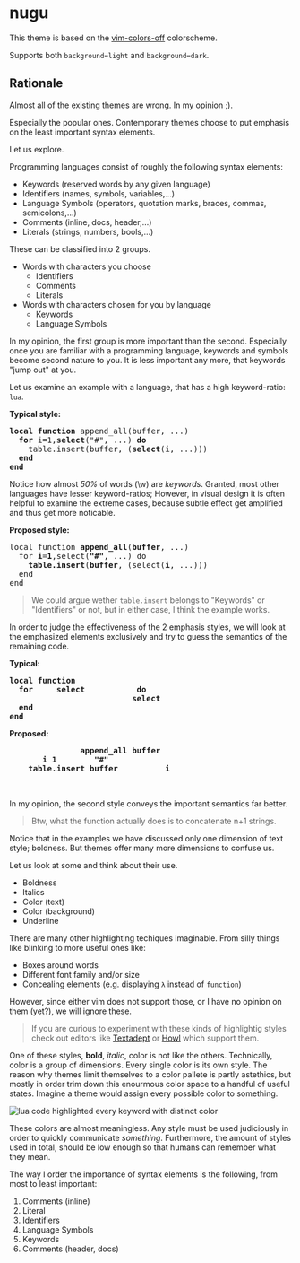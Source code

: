 # nugu

This theme is based on the [vim-colors-off][] colorscheme.

[vim-colors-off]: https://github.com/pbrisbin/vim-colors-off

Supports both `background=light` and `background=dark`.

## Rationale

Almost all of the existing themes are wrong.
In my opinion ;).

Especially the popular ones.
Contemporary themes choose to put emphasis on the least important syntax
elements.

Let us explore.

Programming languages consist of roughly the following syntax elements:

- Keywords (reserved words by any given language)
- Identifiers (names, symbols, variables,…)
- Language Symbols (operators, quotation marks, braces, commas, semicolons,…)
- Comments (inline, docs, header,…)
- Literals (strings, numbers, bools,…)

These can be classified into 2 groups.

- Words with characters you choose
  - Identifiers
  - Comments
  - Literals
- Words with characters chosen for you by language
  - Keywords
  - Language Symbols

In my opinion, the first group is more important than the second.
Especially once you are familiar with a programming language, keywords and
symbols become second nature to you.
It is less important any more, that keywords "jump out" at you.

Let us examine an example with a language, that has a high keyword-ratio: `lua`.

**Typical style:**
<pre>
<b>local function</b> append_all(buffer, ...)
  <b>for</b> i=1,<b>select</b>("#", ...) <b>do</b>
    table.insert(buffer, (<b>select</b>(i, ...)))
  <b>end</b>
<b>end</b>
</pre>

Notice how almost *50%* of words (\w) are *keywords*.
Granted, most other languages have lesser keyword-ratios;
However, in visual design it is often helpful to examine the extreme cases,
because subtle effect get amplified and thus get more noticable.

**Proposed style:**
<pre>
local function <b>append_all</b>(<b>buffer</b>, ...)
  for <b>i</b>=<b>1</b>,select(<b>"#"</b>, ...) do
    <b>table.insert</b>(<b>buffer</b>, (select(<b>i</b>, ...)))
  end
end
</pre>

> We could argue wether `table.insert` belongs to "Keywords" or "Identifiers" or
> not, but in either case, I think the example works.

In order to judge the effectiveness of the 2 emphasis styles, we will look at
the emphasized elements exclusively and try to guess the semantics of the
remaining code.

**Typical:**
<pre>
<b>local function</b>
  <b>for</b>     <b>select</b>           <b>do</b>
                          <b>select</b>
  <b>end</b>
<b>end</b>
</pre>

**Proposed:**
<pre>
               <b>append_all</b> <b>buffer</b>
       <b>i</b> <b>1</b>        <b>"#"</b>
    <b>table.insert</b> <b>buffer</b>          <b>i</b>


</pre>

In my opinion, the second style conveys the important semantics far better.

> Btw, what the function actually does is to concatenate n+1 strings.

Notice that in the examples we have discussed only one dimension of text style;
boldness.
But themes offer many more dimensions to confuse us.

Let us look at some and think about their use.

- Boldness
- Italics
- Color (text)
- Color (background)
- Underline

There are many other highlighting techiques imaginable.
From silly things like <blink>blinking</blink> to more useful ones like:

- Boxes around words
- Different font family and/or size
- Concealing elements (e.g. displaying `λ` instead of `function`)

However, since either vim does not support those, or I have no opinion on them
(yet?), we will ignore these.

> If you are curious to experiment with these kinds of highlightig styles check
> out editors like [Textadept] or [Howl] which support them.

One of these styles, **bold**, *italic*, color is not like the others.
Technically, color is a group of dimensions.
Every single color is its own style.
The reason why themes limit themselves to a color pallete is partly astethics,
but mostly in order trim down this enourmous color space to a handful of useful
states.
Imagine a theme would assign every possible color to something.

![lua code highlighted every keyword with distinct color](lua\_color\_party\_snip.png)

These colors are almost meaningless.
Any style must be used judiciously in order to quickly communicate *something*.
Furthermore, the amount of styles used in total, should be low enough so that
humans can remember what they mean.

The way I order the importance of syntax elements is the following, from most to
least important:

1. Comments (inline)
1. Literal
1. Identifiers
1. Language Symbols
1. Keywords
1. Comments (header, docs)

[Textadept]: https://foicica.com/textadept/
[Howl]: https://howl.io
